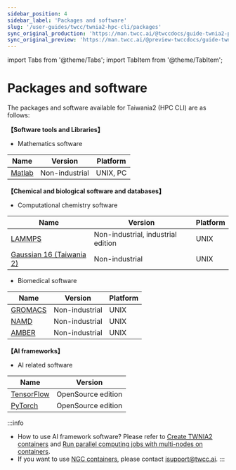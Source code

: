 ```yaml
---
sidebar_position: 4
sidebar_label: 'Packages and software'
slug: '/user-guides/twcc/twnia2-hpc-cli/packages'
sync_original_production: 'https://man.twcc.ai/@twccdocs/guide-twnia2-package-and-software-node-zh' 
sync_original_preview: 'https://man.twcc.ai/@preview-twccdocs/guide-twnia2-package-and-software-node-zh'
---
```


import Tabs from '@theme/Tabs';
import TabItem from '@theme/TabItem';

# Packages and software

The packages and software available for Taiwania2 (HPC CLI) are as follows:


**【Software tools and Libraries】**

- Mathematics software

| Name | Version| Platform |
| -------- | -------- | -------- |
| [Matlab](https://iservice.nchc.org.tw/nchc_service/nchc_service_software_detail.php?diuu=c13edee6-ed57-4fed-9be1-5480b4a05302)       | Non-industrial     | UNIX, PC    |

**【Chemical and biological software and databases】**
 
 - Computational chemistry software

| Name | Version| Platform |
| -------- | -------- | -------- |
|  [LAMMPS](https://iservice.nchc.org.tw/nchc_service/nchc_service_software_detail.php?diuu=a0c87aa8-28aa-4155-ac7f-b140cf0de908)         | Non-industrial, industrial edition     | UNIX     |
|  [Gaussian 16 (Taiwania 2)](https://iservice.nchc.org.tw/nchc_service/nchc_service_software_detail.php?diuu=3f5c7a44-64c4-460b-8117-b1a4354e575e)          | Non-industrial     | UNIX     |

 - Biomedical software

| Name | Version| Platform |
| -------- | -------- | -------- |
|  [GROMACS](https://iservice.nchc.org.tw/nchc_service/nchc_service_software_detail.php?diuu=6e03663f-b562-4bc1-8476-5e0dca7c574a)           | Non-industrial     | UNIX     |
|  [NAMD](https://iservice.nchc.org.tw/nchc_service/nchc_service_software_detail.php?diuu=17d3c4f5-e655-4143-ae6c-76d6d453b6d8)             | Non-industrial     | UNIX     |
|  [AMBER](https://iservice.nchc.org.tw/nchc_service/nchc_service_software_detail.php?diuu=867baa76-007b-485b-9ebd-63560d488cb8)               | Non-industrial     | UNIX     |


**【AI frameworks】**

- AI related software

| Name | Version| 	
| -------- | -------- | 
|  [TensorFlow](https://iservice.nchc.org.tw/nchc_service/nchc_service_software_detail.php?diuu=717a850d-4fb6-4033-a2f8-cd0d52cdf5b8)            | OpenSource edition     |     
|  [PyTorch](https://iservice.nchc.org.tw/nchc_service/nchc_service_software_detail.php?diuu=66a576cb-56e9-4185-a328-a2ab806b38cf)               | OpenSource edition     |    


:::info
- How to use AI framework software? Please refer to [<ins>Create TWNIA2 containers</ins>](https://man.twcc.ai/@twccdocs/howto-twnia2-create-sglrt-container-en) and [<ins>Run parallel computing jobs with multi-nodes on containers</ins>](https://man.twcc.ai/@twccdocs/howto-twnia2-run-parallel-job-container-en).
- If you want to use [<ins>NGC containers</ins>](https://ngc.nvidia.com/catalog/containers), please contact <ins><a href="isupport@twcc.ai"></a>isupport@twcc.ai</ins>.
:::
